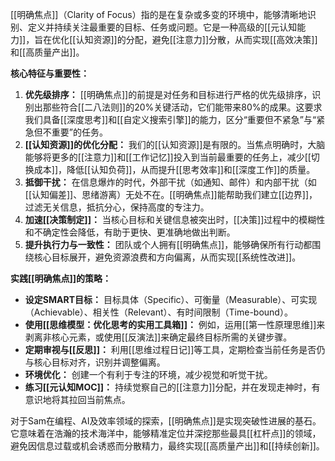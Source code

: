 [[明确焦点]]（Clarity of Focus）指的是在复杂或多变的环境中，能够清晰地识别、定义并持续关注最重要的目标、任务或问题。它是一种高级的[[元认知能力]]，旨在优化[[认知资源]]的分配，避免[[注意力]]分散，从而实现[[高效决策]]和[[高质量产出]]。

**核心特征与重要性：**

1.  **优先级排序：** [[明确焦点]]的前提是对任务和目标进行严格的优先级排序，识别出那些符合[[二八法则]]的20%关键活动，它们能带来80%的成果。这要求我们具备[[深度思考]]和[[自定义搜索引擎]]的能力，区分“重要但不紧急”与“紧急但不重要”的任务。
2.  **[[认知资源]]的优化分配：** 我们的[[认知资源]]是有限的。当焦点明确时，大脑能够将更多的[[注意力]]和[[工作记忆]]投入到当前最重要的任务上，减少[[切换成本]]，降低[[认知负荷]]，从而提升[[思考效率]]和[[深度工作]]的质量。
3.  **抵御干扰：** 在信息爆炸的时代，外部干扰（如通知、邮件）和内部干扰（如[[认知偏差]]、思绪游离）无处不在。[[明确焦点]]能帮助我们建立[[边界]]，过滤无关信息，抵抗分心，保持高度的专注力。
4.  **加速[[决策制定]]：** 当核心目标和关键信息被突出时，[[决策]]过程中的模糊性和不确定性会降低，有助于更快、更准确地做出判断。
5.  **提升执行力与一致性：** 团队或个人拥有[[明确焦点]]，能够确保所有行动都围绕核心目标展开，避免资源浪费和方向偏离，从而实现[[系统性改进]]。

**实践[[明确焦点]]的策略：**

*   **设定SMART目标：** 目标具体（Specific）、可衡量（Measurable）、可实现（Achievable）、相关性（Relevant）、有时间限制（Time-bound）。
*   **使用[[思维模型：优化思考的实用工具箱]]：** 例如，运用[[第一性原理思维]]来剥离非核心元素，或使用[[反演法]]来确定最终目标所需的关键步骤。
*   **定期审视与[[反思]]：** 利用[[思维过程日记]]等工具，定期检查当前任务是否仍与核心目标对齐，识别并调整偏离。
*   **环境优化：** 创建一个有利于专注的环境，减少视觉和听觉干扰。
*   **练习[[元认知MOC]]：** 持续觉察自己的[[注意力]]分配，并在发现走神时，有意识地将其拉回当前焦点。

对于Sam在编程、AI及效率领域的探索，[[明确焦点]]是实现突破性进展的基石。它意味着在浩瀚的技术海洋中，能够精准定位并深挖那些最具[[杠杆点]]的领域，避免因信息过载或机会诱惑而分散精力，最终实现[[高质量产出]]和[[持续创新]]。